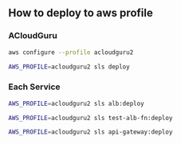 
## How to deploy to aws profile

### ACloudGuru
```bash
aws configure --profile acloudguru2
```

```bash
AWS_PROFILE=acloudguru2 sls deploy
```


### Each Service

```bash
AWS_PROFILE=acloudguru2 sls alb:deploy
```

```bash
AWS_PROFILE=acloudguru2 sls test-alb-fn:deploy
```

```bash
AWS_PROFILE=acloudguru2 sls api-gateway:deploy
```